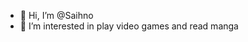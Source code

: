 - 👋 Hi, I’m @Saihno
- 👀 I’m interested in play video games and read manga

<!---
Saihno/Saihno is a ✨ special ✨ repository because its `README.md` (this file) appears on your GitHub profile.
You can click the Preview link to take a look at your changes.
--->
